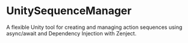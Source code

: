 # UnitySequenceManager
A flexible Unity tool for creating and managing action sequences using async/await and Dependency Injection with Zenject.
